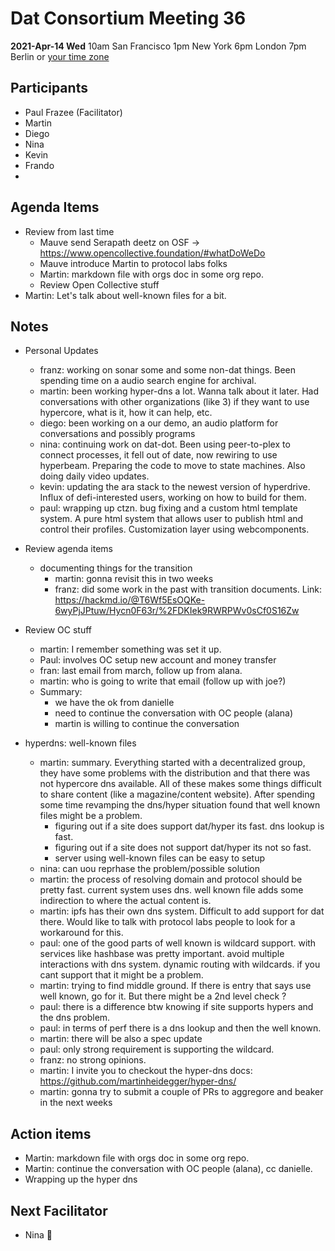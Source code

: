 # Dat Consortium Meeting 36

**2021-Apr-14 Wed**
10am San Francisco
1pm New York
6pm London
7pm Berlin
or [your time zone](https://www.timeanddate.com/worldclock/fixedtime.html?msg=Dat&iso=20210414T10&p1=224&ah=1)

## Participants
- Paul Frazee (Facilitator)
- Martin
- Diego
- Nina
- Kevin
- Frando
-

## Agenda Items

- Review from last time
    - Mauve send Serapath deetz on OSF -> https://www.opencollective.foundation/#whatDoWeDo
    - Mauve introduce Martin to protocol labs folks
    - Martin: markdown file with orgs doc in some org repo.
    - Review Open Collective stuff
- Martin: Let's talk about well-known files for a bit.

## Notes

- Personal Updates
    - franz: working on sonar some and some non-dat things. Been spending time on a audio search engine for archival.
    - martin: been working hyper-dns a lot. Wanna talk about it later. Had conversations with other organizations (like 3) if they want to use hypercore, what is it, how it can help, etc.
    - diego: been working on a our demo, an audio platform for conversations and possibly programs
    - nina: continuing work on dat-dot. Been using peer-to-plex to connect processes, it fell out of date, now rewiring to use hyperbeam. Preparing the code to move to state machines. Also doing daily video updates.
    - kevin: updating the ara stack to the newest version of hyperdrive. Influx of defi-interested users, working on how to build for them.
    - paul: wrapping up ctzn. bug fixing and a custom html template system. A pure html system that allows user to publish html and control their profiles. Customization layer using webcomponents.
- Review agenda items
    - documenting things for the transition
        - martin: gonna revisit this in two weeks
        - franz: did some work in the past with transition documents. Link: https://hackmd.io/@T6Wf5EsOQKe-6wyPjJPtuw/Hycn0F63r/%2FDKIek9RWRPWv0sCf0S16Zw

- Review OC stuff
    - martin: I remember something was set it up.
    - Paul: involves OC setup new account and money transfer
    - fran: last email from march, follow up from alana.
    - martin: who is going to write that email (follow up with joe?)
    - Summary:
        - we have the ok from danielle
        - need to continue the conversation with OC people (alana)
        - martin is willing to continue the conversation

- hyperdns: well-known files
    - martin: summary. Everything started with a decentralized group, they have some problems with the distribution and that there was not hypercore dns available. All of these makes some things difficult to share content (like a magazine/content website). After spending some time revamping the dns/hyper situation found that well known files might be a problem.
        - figuring out if a site does support dat/hyper its fast. dns lookup is fast.
        - figuring out if a site does not support dat/hyper its not so fast.
        - server using well-known files can be easy to setup
    - nina: can uou reprhase the problem/possible solution
    - martin: the process of resolving domain and protocol should be pretty fast. current system uses dns. well known file adds some indirection to where the actual content is.
    - martin: ipfs has their own dns system. Difficult to add support for dat there. Would like to talk with protocol labs people to look for a workaround for this.
    - paul: one of the good parts of well known is wildcard support. with services like hashbase was pretty important. avoid multiple interactions with dns system. dynamic routing with wildcards. if you cant support that it might be a problem.
    - martin: trying to find middle ground. If there is entry that says use well known, go for it. But there might be a 2nd level check ?
    - paul: there is a difference btw knowing if site supports hypers and the dns problem.
    - paul: in terms of perf there is a dns lookup and then the well known.
    - martin: there will be also a spec update
    - paul: only strong requirement is supporting the wildcard.
    - franz: no strong opinions.
    - martin: I invite you to checkout the hyper-dns docs: https://github.com/martinheidegger/hyper-dns/
    - martin: gonna try to submit a couple of PRs to aggregore and beaker in the next weeks


## Action items

- Martin: markdown file with orgs doc in some org repo.
- Martin: continue the conversation with OC people (alana), cc danielle.
- Wrapping up the hyper dns

## Next Facilitator

- Nina :tada: